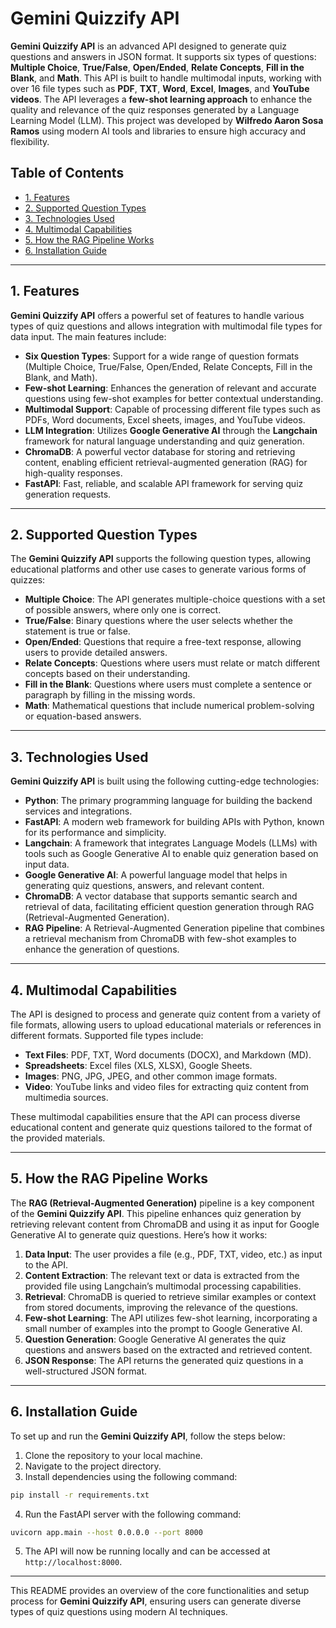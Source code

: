 # Gemini Quizzify API

**Gemini Quizzify API** is an advanced API designed to generate quiz questions and answers in JSON format. It supports six types of questions: **Multiple Choice**, **True/False**, **Open/Ended**, **Relate Concepts**, **Fill in the Blank**, and **Math**. This API is built to handle multimodal inputs, working with over 16 file types such as **PDF**, **TXT**, **Word**, **Excel**, **Images**, and **YouTube videos**. The API leverages a **few-shot learning approach** to enhance the quality and relevance of the quiz responses generated by a Language Learning Model (LLM). This project was developed by **Wilfredo Aaron Sosa Ramos** using modern AI tools and libraries to ensure high accuracy and flexibility.

## Table of Contents

- [1. Features](#1-features)
- [2. Supported Question Types](#2-supported-question-types)
- [3. Technologies Used](#3-technologies-used)
- [4. Multimodal Capabilities](#4-multimodal-capabilities)
- [5. How the RAG Pipeline Works](#5-how-the-rag-pipeline-works)
- [6. Installation Guide](#6-installation-guide)

---

## 1. Features

**Gemini Quizzify API** offers a powerful set of features to handle various types of quiz questions and allows integration with multimodal file types for data input. The main features include:

- **Six Question Types**: Support for a wide range of question formats (Multiple Choice, True/False, Open/Ended, Relate Concepts, Fill in the Blank, and Math).
- **Few-shot Learning**: Enhances the generation of relevant and accurate questions using few-shot examples for better contextual understanding.
- **Multimodal Support**: Capable of processing different file types such as PDFs, Word documents, Excel sheets, images, and YouTube videos.
- **LLM Integration**: Utilizes **Google Generative AI** through the **Langchain** framework for natural language understanding and quiz generation.
- **ChromaDB**: A powerful vector database for storing and retrieving content, enabling efficient retrieval-augmented generation (RAG) for high-quality responses.
- **FastAPI**: Fast, reliable, and scalable API framework for serving quiz generation requests.

---

## 2. Supported Question Types

The **Gemini Quizzify API** supports the following question types, allowing educational platforms and other use cases to generate various forms of quizzes:

- **Multiple Choice**: The API generates multiple-choice questions with a set of possible answers, where only one is correct.
- **True/False**: Binary questions where the user selects whether the statement is true or false.
- **Open/Ended**: Questions that require a free-text response, allowing users to provide detailed answers.
- **Relate Concepts**: Questions where users must relate or match different concepts based on their understanding.
- **Fill in the Blank**: Questions where users must complete a sentence or paragraph by filling in the missing words.
- **Math**: Mathematical questions that include numerical problem-solving or equation-based answers.

---

## 3. Technologies Used

**Gemini Quizzify API** is built using the following cutting-edge technologies:

- **Python**: The primary programming language for building the backend services and integrations.
- **FastAPI**: A modern web framework for building APIs with Python, known for its performance and simplicity.
- **Langchain**: A framework that integrates Language Models (LLMs) with tools such as Google Generative AI to enable quiz generation based on input data.
- **Google Generative AI**: A powerful language model that helps in generating quiz questions, answers, and relevant content.
- **ChromaDB**: A vector database that supports semantic search and retrieval of data, facilitating efficient question generation through RAG (Retrieval-Augmented Generation).
- **RAG Pipeline**: A Retrieval-Augmented Generation pipeline that combines a retrieval mechanism from ChromaDB with few-shot examples to enhance the generation of questions.

---

## 4. Multimodal Capabilities

The API is designed to process and generate quiz content from a variety of file formats, allowing users to upload educational materials or references in different formats. Supported file types include:

- **Text Files**: PDF, TXT, Word documents (DOCX), and Markdown (MD).
- **Spreadsheets**: Excel files (XLS, XLSX), Google Sheets.
- **Images**: PNG, JPG, JPEG, and other common image formats.
- **Video**: YouTube links and video files for extracting quiz content from multimedia sources.

These multimodal capabilities ensure that the API can process diverse educational content and generate quiz questions tailored to the format of the provided materials.

---

## 5. How the RAG Pipeline Works

The **RAG (Retrieval-Augmented Generation)** pipeline is a key component of the **Gemini Quizzify API**. This pipeline enhances quiz generation by retrieving relevant content from ChromaDB and using it as input for Google Generative AI to generate quiz questions. Here’s how it works:

1. **Data Input**: The user provides a file (e.g., PDF, TXT, video, etc.) as input to the API.
2. **Content Extraction**: The relevant text or data is extracted from the provided file using Langchain’s multimodal processing capabilities.
3. **Retrieval**: ChromaDB is queried to retrieve similar examples or context from stored documents, improving the relevance of the questions.
4. **Few-shot Learning**: The API utilizes few-shot learning, incorporating a small number of examples into the prompt to Google Generative AI.
5. **Question Generation**: Google Generative AI generates the quiz questions and answers based on the extracted and retrieved content.
6. **JSON Response**: The API returns the generated quiz questions in a well-structured JSON format.

---

## 6. Installation Guide

To set up and run the **Gemini Quizzify API**, follow the steps below:

1. Clone the repository to your local machine.
2. Navigate to the project directory.
3. Install dependencies using the following command:

```bash
pip install -r requirements.txt
```
4. Run the FastAPI server with the following command:
```bash
uvicorn app.main --host 0.0.0.0 --port 8000
```

5. The API will now be running locally and can be accessed at `http://localhost:8000`.

---

This README provides an overview of the core functionalities and setup process for **Gemini Quizzify API**, ensuring users can generate diverse types of quiz questions using modern AI techniques.
